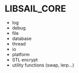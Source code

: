 # LIBSAIL_CORE
- log
- debug
- file
- database
- thread
- io
- platform
- STL encrypt
- utility functions (swap, lerp...)

